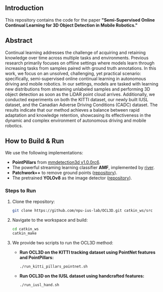 ## Introduction
This repository contains the code for the paper **"Semi-Supervised Online Continual Learning for 3D Object Detection in Mobile Robotics."**

## Abstract
Continual learning addresses the challenge of acquiring and retaining knowledge over time across multiple tasks and environments. Previous research primarily focuses on offline settings where models learn through increasing tasks from samples paired with ground truth annotations. In this work, we focus on an unsolved, challenging, yet practical scenario: specifically, semi-supervised online continual learning in autonomous driving and mobile robotics. In our settings, models are tasked with learning new distributions from streaming unlabeled samples and performing 3D object detection as soon as the LiDAR point cloud arrives. Additionally, we conducted experiments on both the KITTI dataset, our newly built IUSL dataset, and the Canadian Adverse Driving Conditions (CADC) dataset. The results indicate that our method achieves a balance between rapid adaptation and knowledge retention, showcasing its effectiveness in the dynamic and complex environment of autonomous driving and mobile robotics.

## How to Build & Run

We use the following implementations:

- **PointPillars** from [mmdetection3d v1.0.0rc6](https://github.com/open-mmlab/mmdetection3d).
- The powerful streaming learning classifier **AMF**, implemented by [river](https://github.com/online-ml/river).
- **Patchwork++** to remove ground points ([repository](https://github.com/url-kaist/patchwork-plusplus)).
- The pretrained **YOLOv8** as the image detector ([repository](https://github.com/ultralytics/ultralytics)).

### Steps to Run


1. Clone the repository:
   ```bash
   git clone https://github.com/npu-ius-lab/OCL3D.git catkin_ws/src
   ```

2. Navigate to the workspace and build:
   ```bash
   cd catkin_ws
   catkin_make
   ```

3. We provide two scripts to run the OCL3D method:
   - **Run OCL3D on the KITTI tracking dataset using PointNet features and PointPillars:**
     ```bash
     ./run_kitti_pillars_pointnet.sh
     ```

   - **Run OCL3D on the IUSL dataset using handcrafted features:**
     ```bash
     ./run_iusl_hand.sh
     ```


